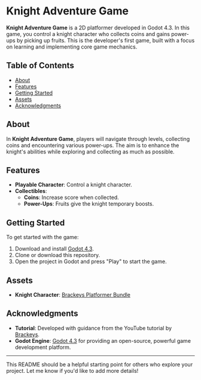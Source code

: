# Knight Adventure Game

**Knight Adventure Game** is a 2D platformer developed in Godot 4.3. In this game, you control a knight character who collects coins and gains power-ups by picking up fruits. This is the developer's first game, built with a focus on learning and implementing core game mechanics.

## Table of Contents
- [About](#about)
- [Features](#features)
- [Getting Started](#getting-started)
- [Assets](#assets)
- [Acknowledgments](#acknowledgments)

## About
In **Knight Adventure Game**, players will navigate through levels, collecting coins and encountering various power-ups. The aim is to enhance the knight's abilities while exploring and collecting as much as possible.

## Features
- **Playable Character**: Control a knight character.
- **Collectibles**:
  - **Coins**: Increase score when collected.
  - **Power-Ups**: Fruits give the knight temporary boosts.
  
## Getting Started
To get started with the game:
1. Download and install [Godot 4.3](https://godotengine.org/download).
2. Clone or download this repository.
3. Open the project in Godot and press "Play" to start the game.

## Assets
- **Knight Character**: [Brackeys Platformer Bundle](https://brackeysgames.itch.io/brackeys-platformer-bundle)

## Acknowledgments
- **Tutorial**: Developed with guidance from the YouTube tutorial by [Brackeys](https://youtu.be/LOhfqjmasi0?si=qS_Uf1q1v_KuJqMg).
- **Godot Engine**: [Godot 4.3](https://godotengine.org/) for providing an open-source, powerful game development platform.

---

This README should be a helpful starting point for others who explore your project. Let me know if you'd like to add more details!
